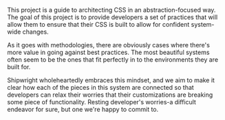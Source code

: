 This project is a guide to architecting CSS in an abstraction-focused way. The goal of this project is to provide developers a set of practices that will allow them to ensure that their CSS is built to allow for confident system-wide changes.

As it goes with methodologies, there are obviously cases where there's more value in going against best practices. The most beautiful systems often seem to be the ones that fit perfectly in to the environments they are built for.

Shipwright wholeheartedly embraces this mindset, and we aim to make it clear how each of the pieces in this system are connected so that developers can relax their worries that their customizations are breaking some piece of functionality. Resting developer's worries-a difficult endeavor for sure, but one we're happy to commit to. 